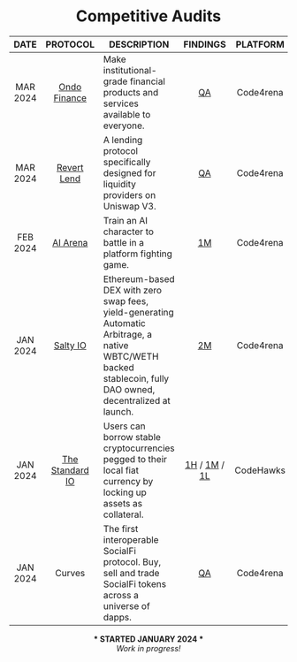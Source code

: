 
<h1 align="center">Competitive Audits</h1

<div align="center">
  
| DATE | PROTOCOL | DESCRIPTION | FINDINGS | PLATFORM | REACTION |
| :---: | :---: |---| :---: | :---: | :---: |
| MAR 2024 | [Ondo Finance](https://twitter.com/OndoFinance) | Make institutional-grade financial products and services available to everyone. | [QA](https://code4rena.com/@0xGreyWolf) | Code4rena | :disappointed:
| MAR 2024 | [Revert Lend](https://twitter.com/revertfinance) | A lending protocol specifically designed for liquidity providers on Uniswap V3. | [QA](https://code4rena.com/@0xGreyWolf) | Code4rena | :disappointed:
| FEB 2024 | [AI Arena](https://twitter.com/aiarena_) | Train an AI character to battle in a platform fighting game. | [1M](https://code4rena.com/@0xGreyWolf) | Code4rena | :disappointed:
| JAN 2024 | [Salty IO](https://twitter.com/salty_io) | Ethereum-based DEX with zero swap fees, yield-generating Automatic Arbitrage, a native WBTC/WETH backed stablecoin, fully DAO owned, decentralized at launch. | [2M](https://code4rena.com/@0xGreyWolf) | Code4rena | :smile:
| JAN 2024 | [The Standard IO](https://twitter.com/thestandard_io) | Users can borrow stable cryptocurrencies pegged to their local fiat currency by locking up assets as collateral. | [1H](https://www.codehawks.com/submissions/clql6lvyu0001mnje1xpqcuvl/1103) / [1M](https://www.codehawks.com/submissions/clql6lvyu0001mnje1xpqcuvl/983) / [1L](https://www.codehawks.com/submissions/clql6lvyu0001mnje1xpqcuvl/1121) | CodeHawks | :smile:
| JAN 2024 | Curves | The first interoperable SocialFi protocol. Buy, sell and trade SocialFi tokens across a universe of dapps. | [QA](https://code4rena.com/@0xGreyWolf) | Code4rena | :expressionless:

<div>

<p align="center"><b> * STARTED JANUARY 2024 * <br></b> <i> Work in progress! </i></p>

